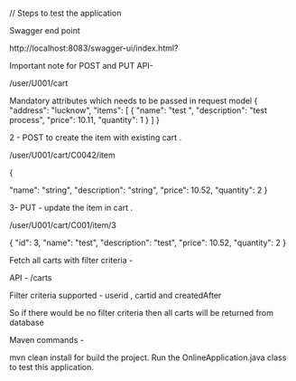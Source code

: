 // Steps  to test the application 

Swagger end point

http://localhost:8083/swagger-ui/index.html?

Important note for POST and PUT API-

/user/U001/cart

Mandatory  attributes which needs to be passed in request model 
{
"address": "lucknow",
"items": [
{
      "name": "test ",
      "description": "test process",
      "price": 10.11,
      "quantity": 1
    }
]
}

2 - POST to create the item with existing cart .

/user/U001/cart/C0042/item

{

"name": "string",
"description": "string",
"price": 10.52,
"quantity": 2
}

3- PUT  - update the item in cart .

/user/U001/cart/C001/item/3

{
"id": 3,
"name": "test",
"description": "test",
"price": 10.52,
"quantity": 2
}


Fetch all carts with filter criteria -

API  - /carts

Filter criteria  supported  - 
userid , cartid and createdAfter

So if there would be no filter criteria then all carts will be returned  from database 

Maven  commands  -

mvn clean install for build the project.
Run the OnlineApplication.java class to test this application.
